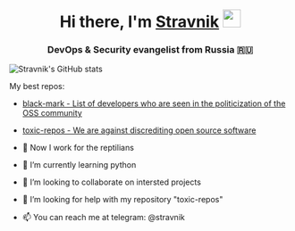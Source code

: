<h1 align="center">Hi there, I'm <a href="https://stravnik.ru/?utm_source=github&utm_medium=profile&utm_campaign=md" target="_blank">Stravnik</a> 
<img src="https://github.com/blackcater/blackcater/raw/main/images/Hi.gif" height="32"/></h1>
<h3 align="center">DevOps & Security evangelist from Russia 🇷🇺</h3>

![Stravnik's GitHub stats](https://github-readme-stats.vercel.app/api?username=stravnik&show_icons=true&theme=github_dark)

My best repos:
- [black-mark - List of developers who are seen in the politicization of the OSS community](https://github.com/stravnik/black-mark)
- [toxic-repos - We are against discrediting open source software](https://github.com/stravnik/toxic-repos)

- 🔭 Now I work for the reptilians
- 🌱 I’m currently learning python
- 👯 I’m looking to collaborate on intersted projects
- 🤔 I’m looking for help with my repository "toxic-repos"
- 📫 You can reach me at telegram: @stravnik
